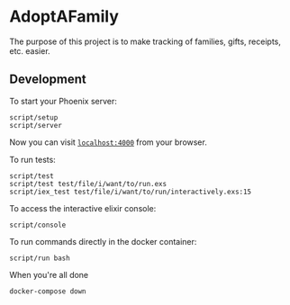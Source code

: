 # AdoptAFamily

The purpose of this project is to make tracking of families, gifts, receipts, etc. easier.

## Development

To start your Phoenix server:

```
script/setup
script/server
```

Now you can visit [`localhost:4000`](http://localhost:4000) from your browser.

To run tests:

```
script/test
script/test test/file/i/want/to/run.exs
script/iex_test test/file/i/want/to/run/interactively.exs:15
```

To access the interactive elixir console:

```
script/console
```

To run commands directly in the docker container:

```
script/run bash
```

When you're all done

```
docker-compose down
```
